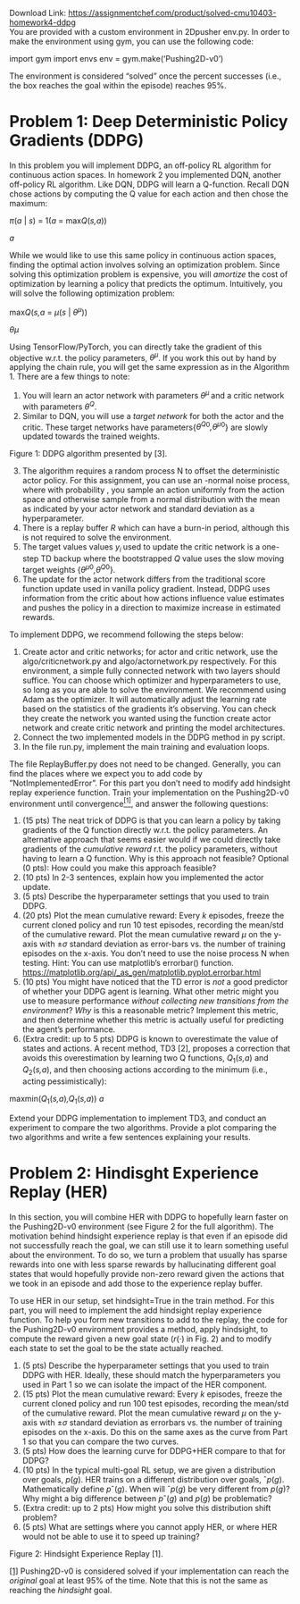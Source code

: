 Download Link: https://assignmentchef.com/product/solved-cmu10403-homework4-ddpg
<br>
You are provided with a custom environment in 2Dpusher env.py. In order to make the environment using gym, you can use the following code:

import gym import envs env = gym.make(‘Pushing2D-v0’)

The environment is considered “solved” once the percent successes (i.e., the box reaches the goal within the episode) reaches 95%.

<h1>Problem 1: Deep Deterministic Policy Gradients (DDPG)</h1>

In this problem you will implement DDPG, an off-policy RL algorithm for continuous action spaces. In homework 2 you implemented DQN, another off-policy RL algorithm. Like DQN, DDPG will learn a Q-function. Recall DQN chose actions by computing the Q value for each action and then chose the maximum:

<em>π</em>(<em>a </em>| <em>s</em>) = 1(<em>a </em>= max<em>Q</em>(<em>s,a</em>))

<em>a</em>

While we would like to use this same policy in continuous action spaces, finding the optimal action involves solving an optimization problem. Since solving this optimization problem is expensive, you will <em>amortize </em>the cost of optimization by learning a policy that predicts the optimum. Intuitively, you will solve the following optimization problem:

max<em>Q</em>(<em>s,a </em>= <em>µ</em>(<em>s </em>| <em>θ<sup>µ</sup></em>))

<em>θ</em><em>µ</em>

Using TensorFlow/PyTorch, you can directly take the gradient of this objective w.r.t. the policy parameters, <em>θ<sup>µ</sup></em>. If you work this out by hand by applying the chain rule, you will get the same expression as in the Algorithm 1. There are a few things to note:

<ol>

 <li>You will learn an actor network with parameters <em>θ<sup>µ </sup></em>and a critic network with parameters <em>θ<sup>Q</sup></em>.</li>

 <li>Similar to DQN, you will use a <em>target network </em>for both the actor and the critic. These target networks have parameters{<em>θ<sup>Q</sup></em><sup>0</sup><em>,θ<sup>µ</sup></em><sup>0</sup>} are slowly updated towards the trained weights.</li>

</ol>

Figure 1: DDPG algorithm presented by [3].

<ol start="3">

 <li>The algorithm requires a random process N to offset the deterministic actor policy. For this assignment, you can use an -normal noise process, where with probability , you sample an action uniformly from the action space and otherwise sample from a normal distribution with the mean as indicated by your actor network and standard deviation as a hyperparameter.</li>

 <li>There is a replay buffer <em>R </em>which can have a burn-in period, although this is not required to solve the environment.</li>

 <li>The target values values <em>y<sub>i </sub></em>used to update the critic network is a one-step TD backup where the bootstrapped <em>Q </em>value uses the slow moving target weights {<em>θ<sup>µ</sup></em><sup>0</sup><em>,θ<sup>Q</sup></em><sup>0</sup>}.</li>

 <li>The update for the actor network differs from the traditional score function update used in vanilla policy gradient. Instead, DDPG uses information from the critic about how actions influence value estimates and pushes the policy in a direction to maximize increase in estimated rewards.</li>

</ol>

To implement DDPG, we recommend following the steps below:

<ol>

 <li>Create actor and critic networks; for actor and critic network, use the algo/criticnetwork.py and algo/actornetwork.py respectively. For this environment, a simple fully connected network with two layers should suffice. You can choose which optimizer and hyperparameters to use, so long as you are able to solve the environment. We recommend using Adam as the optimizer. It will automatically adjust the learning rate based on the statistics of the gradients it’s observing. You can check they create the network you wanted using the function create actor network and create critic network and printing the model architectures.</li>

 <li>Connect the two implemented models in the DDPG method in py script.</li>

 <li>In the file run.py, implement the main training and evaluation loops.</li>

</ol>

The file ReplayBuffer.py does not need to be changed. Generally, you can find the places where we expect you to add code by ”NotImplementedError”. For this part you don’t need to modify add hindsight replay experience function. Train your implementation on the Pushing2D-v0 environment until convergence<a href="#_ftn1" name="_ftnref1"><sup>[1]</sup></a>, and answer the following questions:

<ol>

 <li>(15 pts) The neat trick of DDPG is that you can learn a policy by taking gradients of the Q function directly w.r.t. the policy parameters. An alternative approach that seems easier would if we could directly take gradients of the <em>cumulative reward </em>r.t. the policy parameters, without having to learn a Q function. Why is this approach not feasible? Optional (0 pts): How could you make this approach feasible?</li>

 <li>(10 pts) In 2-3 sentences, explain how you implemented the actor update.</li>

 <li>(5 pts) Describe the hyperparameter settings that you used to train DDPG.</li>

 <li>(20 pts) Plot the mean cumulative reward: Every <em>k </em>episodes, freeze the current cloned policy and run 10 test episodes, recording the mean/std of the cumulative reward. Plot the mean cumulative reward <em>µ </em>on the y-axis with ±<em>σ </em>standard deviation as error-bars vs. the number of training episodes on the x-axis. You don’t need to use the noise process N when testing. Hint: You can use matplotlib’s errorbar() function. <a href="https://matplotlib.org/api/_as_gen/matplotlib.pyplot.errorbar.html">https://matplotlib.org/api/_as_gen/matplotlib.pyplot.errorbar.html</a></li>

 <li>(10 pts) You might have noticed that the TD error is <em>not </em>a good predictor of whether your DDPG agent is learning. What other metric might you use to measure performance <em>without collecting new transitions from the environment</em>? <em>Why </em>is this a reasonable metric? Implement this metric, and then determine whether this metric is actually useful for predicting the agent’s performance.</li>

 <li>(Extra credit: up to 5 pts) DDPG is known to overestimate the value of states and actions. A recent method, TD3 [2], proposes a correction that avoids this overestimation by learning two Q functions, <em>Q</em><sub>1</sub>(<em>s,a</em>) and <em>Q</em><sub>2</sub>(<em>s,a</em>), and then choosing actions according to the minimum (i.e., acting pessimistically):</li>

</ol>

maxmin(<em>Q</em><sub>1</sub>(<em>s,a</em>)<em>,Q</em><sub>1</sub>(<em>s,a</em>)) <em>a</em>

Extend your DDPG implementation to implement TD3, and conduct an experiment to compare the two algorithms. Provide a plot comparing the two algorithms and write a few sentences explaining your results.

<h1>Problem 2: Hindisght Experience Replay (HER)</h1>

In this section, you will combine HER with DDPG to hopefully learn faster on the Pushing2D-v0 environment (see Figure 2 for the full algorithm). The motivation behind hindsight experience replay is that even if an episode did not successfully reach the goal, we can still use it to learn something useful about the environment. To do so, we turn a problem that usually has sparse rewards into one with less sparse rewards by hallucinating different goal states that would hopefully provide non-zero reward given the actions that we took in an episode and add those to the experience replay buffer.

To use HER in our setup, set hindsight=True in the train method. For this part, you will need to implement the add hindsight replay experience function. To help you form new transitions to add to the replay, the code for the Pushing2D-v0 environment provides a method, apply hindsight, to compute the reward given a new goal state (<em>r</em>(·) in Fig. 2) and to modify each state to set the goal to be the state actually reached.

<ol>

 <li>(5 pts) Describe the hyperparameter settings that you used to train DDPG with HER. Ideally, these should match the hyperparameters you used in Part 1 so we can isolate the impact of the HER component.</li>

 <li>(15 pts) Plot the mean cumulative reward: Every <em>k </em>episodes, freeze the current cloned policy and run 100 test episodes, recording the mean/std of the cumulative reward. Plot the mean cumulative reward <em>µ </em>on the y-axis with ±<em>σ </em>standard deviation as errorbars vs. the number of training episodes on the x-axis. Do this on the same axes as the curve from Part 1 so that you can compare the two curves.</li>

 <li>(5 pts) How does the learning curve for DDPG+HER compare to that for DDPG?</li>

 <li>(10 pts) In the typical multi-goal RL setup, we are given a distribution over goals, <em>p</em>(<em>g</em>). HER trains on a different distribution over goals, ˆ<em>p</em>(<em>g</em>). Mathematically define <em>p</em>ˆ(<em>g</em>). When will ˆ<em>p</em>(<em>g</em>) be very different from <em>p</em>(<em>g</em>)? Why might a big difference between <em>p</em>ˆ(<em>g</em>) and <em>p</em>(<em>g</em>) be problematic?</li>

 <li>(Extra credit: up to 2 pts) How might you solve this distribution shift problem?</li>

 <li>(5 pts) What are settings where you cannot apply HER, or where HER would not be able to use it to speed up training?</li>

</ol>

Figure 2: Hindsight Experience Replay [1].

<a href="#_ftnref1" name="_ftn1">[1]</a> Pushing2D-v0 is considered solved if your implementation can reach the <em>original </em>goal at least 95% of the time. Note that this is not the same as reaching the <em>hindsight </em>goal.